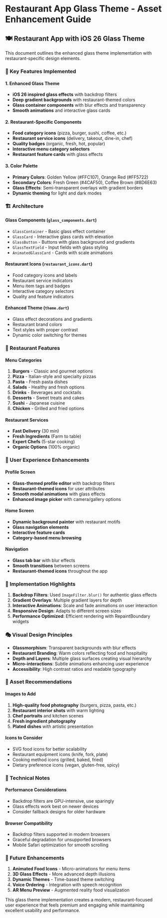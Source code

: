 # Restaurant App Glass Theme - Asset Enhancement Guide

## 🍽️ Restaurant App with iOS 26 Glass Theme

This document outlines the enhanced glass theme implementation with restaurant-specific design elements.

### 🎨 Key Features Implemented

#### 1. Enhanced Glass Theme
- **iOS 26 inspired glass effects** with backdrop filters
- **Deep gradient backgrounds** with restaurant-themed colors
- **Glass container components** with blur effects and transparency
- **Smooth animations** and interactive glass cards

#### 2. Restaurant-Specific Components
- **Food category icons** (pizza, burger, sushi, coffee, etc.)
- **Restaurant service icons** (delivery, takeout, dine-in, chef)
- **Quality badges** (organic, fresh, hot, popular)
- **Interactive menu category selectors**
- **Restaurant feature cards** with glass effects

#### 3. Color Palette
- **Primary Colors**: Golden Yellow (#FFC107), Orange Red (#FF5722)
- **Secondary Colors**: Fresh Green (#4CAF50), Coffee Brown (#8D6E63)
- **Glass Effects**: Semi-transparent overlays with gradient borders
- **Dynamic theming** for light and dark modes

### 🏗️ Architecture

#### Glass Components (`glass_components.dart`)
- `GlassContainer` - Basic glass effect container
- `GlassCard` - Interactive glass cards with elevation
- `GlassButton` - Buttons with glass background and gradients
- `GlassTextField` - Input fields with glass styling
- `AnimatedGlassCard` - Cards with scale animations

#### Restaurant Icons (`restaurant_icons.dart`)
- Food category icons and labels
- Restaurant service indicators
- Menu item tags and badges
- Interactive category selectors
- Quality and feature indicators

#### Enhanced Theme (`theme.dart`)
- Glass effect decorations and gradients
- Restaurant brand colors
- Text styles with proper contrast
- Dynamic color switching for themes

### 🎯 Restaurant Features

#### Menu Categories
1. **Burgers** - Classic and gourmet options
2. **Pizza** - Italian-style and specialty pizzas
3. **Pasta** - Fresh pasta dishes
4. **Salads** - Healthy and fresh options
5. **Drinks** - Beverages and cocktails
6. **Desserts** - Sweet treats and cakes
7. **Sushi** - Japanese cuisine
8. **Chicken** - Grilled and fried options

#### Restaurant Services
- **Fast Delivery** (30 min)
- **Fresh Ingredients** (Farm to table)
- **Expert Chefs** (5-star cooking)
- **Organic Options** (100% organic)

### 📱 User Experience Enhancements

#### Profile Screen
- **Glass-themed profile editor** with backdrop filters
- **Restaurant-themed icons** for user attributes
- **Smooth modal animations** with glass effects
- **Enhanced image picker** with camera/gallery options

#### Home Screen
- **Dynamic background painter** with restaurant motifs
- **Glass navigation elements** 
- **Interactive feature cards**
- **Category-based menu browsing**

#### Navigation
- **Glass tab bar** with blur effects
- **Smooth transitions** between screens
- **Restaurant-themed icons** throughout the app

### 🚀 Implementation Highlights

1. **Backdrop Filters**: Used `ImageFilter.blur()` for authentic glass effects
2. **Gradient Overlays**: Multiple gradient layers for depth
3. **Interactive Animations**: Scale and fade animations on user interaction
4. **Responsive Design**: Adapts to different screen sizes
5. **Performance Optimized**: Efficient rendering with RepaintBoundary widgets

### 🎭 Visual Design Principles

- **Glassmorphism**: Transparent backgrounds with blur effects
- **Restaurant Branding**: Warm colors reflecting food and hospitality
- **Depth and Layers**: Multiple glass surfaces creating visual hierarchy
- **Micro-interactions**: Subtle animations enhancing user experience
- **Accessibility**: High contrast ratios and readable typography

### 📝 Asset Recommendations

#### Images to Add
1. **High-quality food photography** (burgers, pizza, pasta, etc.)
2. **Restaurant interior shots** with warm lighting
3. **Chef portraits** and kitchen scenes
4. **Fresh ingredient photography**
5. **Plated dishes** with artistic presentation

#### Icons to Consider
- SVG food icons for better scalability
- Restaurant equipment icons (knife, fork, plate)
- Cooking method icons (grilled, baked, fried)
- Dietary preference icons (vegan, gluten-free, spicy)

### 🔧 Technical Notes

#### Performance Considerations
- Backdrop filters are GPU-intensive, use sparingly
- Glass effects work best on newer devices
- Consider fallback designs for older hardware

#### Browser Compatibility
- Backdrop filters supported in modern browsers
- Graceful degradation for unsupported browsers
- Mobile Safari optimization for smooth scrolling

### 🎨 Future Enhancements

1. **Animated Food Icons** - Micro-animations for menu items
2. **3D Glass Effects** - More advanced depth illusions
3. **Dynamic Themes** - Time-based theme switching
4. **Voice Ordering** - Integration with speech recognition
5. **AR Menu Preview** - Augmented reality food visualization

This glass theme implementation creates a modern, restaurant-focused user experience that feels premium and engaging while maintaining excellent usability and performance.

